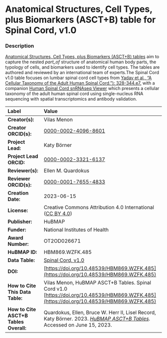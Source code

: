 # Anatomical Structures, Cell Types, plus Biomarkers (ASCT+B) table for Spinal Cord, v1.0

### Description
[Anatomical Structures, Cell Types, plus Biomarkers (ASCT+B) tables](https://humanatlas.io/asctb-tables) aim to capture the nested *part_of* structure of anatomical human body parts, the typology of cells, and biomarkers used to identify cell types. The tables are authored and reviewed by an international team of experts.The Spinal Cord v1.0  table focuses on lumbar spinal cord cell types from  [Yadav et al., “A Cellular Taxonomy of the Adult Human Spinal Cord.”): 328-344.e7.](https://doi.org/10.1016/j.neuron.2023.01.00) with a companion [Human Spinal Cord snRNAseq Viewer](https://vmenon.shinyapps.io/humanspinalcord/) which presents a cellular taxonomy of the adult human spinal cord using single-nucleus RNA sequencing with spatial transcriptomics and antibody validation.


| Label | Value |
| :------------- |:-------------|
| **Creator(s):** | Vilas Menon |
| **Creator ORCID(s):** | [0000-0002-4096-8601](https://orcid.org/0000-0002-4096-8601)|
| **Project Lead:** | Katy B&ouml;rner |
| **Project Lead ORCID:** | [0000-0002-3321-6137](https://orcid.org/0000-0002-3321-6137) |
| **Reviewer(s):** | Ellen M. Quardokus |
| **Reviewer ORCID(s):** |[0000-0001-7655-4833](https://orcid.org/0000-0001-7655-4833) |
| **Creation Date:** | 2023-06-15|
| **License:** | Creative Commons Attribution 4.0 International ([CC BY 4.0](https://creativecommons.org/licenses/by/4.0/)) |
| **Publisher:** | HuBMAP |
| **Funder:** | National Institutes of Health |
| **Award Number:** | OT2OD026671 |
| **HuBMAP ID:** | HBM869.WZFK.485 |
| **Data Table:** | [Spinal Cord, v1.0](https://hubmapconsortium.github.io/ccf-releases/v1.4/asct-b/asct-b-vh-spinal-cord.csv) |
| **DOI:** | [https://doi.org/10.48539/HBM869.WZFK.485](https://doi.org/10.48539/HBM869.WZFK.485)|
| **How to Cite This Data Table:** |Vilas Menon, HuBMAP ASCT+B Tables. Spinal Cord v1.0 [https://doi.org/10.48539/HBM869.WZFK.485](https://doi.org/10.48539/HBM869.WZFK.485) |
| **How to Cite ASCT+B Tables Overall:** | Quardokus, Ellen, Bruce W. Herr II, Lisel Record, Katy B&ouml;rner. 2023. [*HuBMAP ASCT+B Tables*](https://humanatlas.io/asctb-tables). Accessed on June 15, 2023. |
